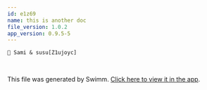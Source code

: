```yaml
---
id: e1z69
name: this is another doc
file_version: 1.0.2
app_version: 0.9.5-5
---
```


`👤 Sami & susu[Z1ujoyc]`

<br/>

This file was generated by Swimm. [Click here to view it in the app](http://localhost:5000/repos/Z2l0aHViJTNBJTNBY2hhdC1leGFtcGxlMiUzQSUzQWVyYW4tc3dpbW0=/docs/e1z69).